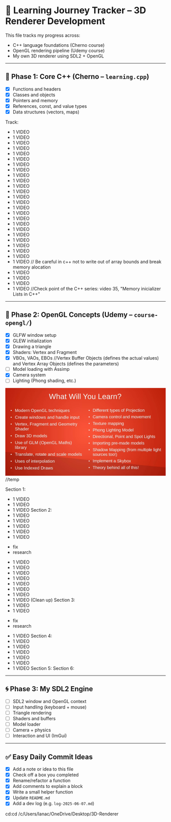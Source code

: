 # 🎯 Learning Journey Tracker – 3D Renderer Development

This file tracks my progress across:
- C++ language foundations (Cherno course)
- OpenGL rendering pipeline (Udemy course)
- My own 3D renderer using SDL2 + OpenGL

---

## 🧱 Phase 1: Core C++ (Cherno – `learning.cpp`)
- [X] Functions and headers
- [x] Classes and objects
- [X] Pointers and memory
- [X] References, const, and value types
- [X] Data structures (vectors, maps)

Track:
- 1 VIDEO
- 1 VIDEO
- 1 VIDEO
- 1 VIDEO
- 1 VIDEO
- 1 VIDEO
- 1 VIDEO
- 1 VIDEO
- 1 VIDEO
- 1 VIDEO
- 1 VIDEO
- 1 VIDEO
- 1 VIDEO
- 1 VIDEO
- 1 VIDEO
- 1 VIDEO
- 1 VIDEO
- 1 VIDEO
- 1 VIDEO
- 1 VIDEO
- 1 VIDEO
- 1 VIDEO
- 1 VIDEO
- 1 VIDEO
- 1 VIDEO // Be careful in c++ not to write out of array bounds and break memory alocation
- 1 VIDEO
- 1 VIDEO
- 1 VIDEO
- 1 VIDEO
//Check point of the C++ series: video 35, "Memory inicializer Lists in C++"

---

## 🔺 Phase 2: OpenGL Concepts (Udemy – `course-opengl/`)
- [X] GLFW window setup
- [X] GLEW initialization
- [X] Drawing a triangle
- [X] Shaders: Vertex and Fragment
- [X] VBOs, VAOs, EBOs //Vertex Buffer Objects (defines the actual values) and Vertex Array Objects (defines the parameters)
- [ ] Model loading with Assimp
- [X] Camera system
- [ ] Lighting (Phong shading, etc.)

![alt text](image.png) //temp

Section 1:
  - 1 VIDEO
  - 1 VIDEO
  - 1 VIDEO
Section 2:
  - 1 VIDEO
  - 1 VIDEO
  - 1 VIDEO
  - 1 VIDEO
  - 1 VIDEO
  + fix
  + research
  - 1 VIDEO
  - 1 VIDEO
  - 1 VIDEO
  - 1 VIDEO
  - 1 VIDEO
  - 1 VIDEO
  - 1 VIDEO
  - 1 VIDEO (Clean up)
Section 3:
  - 1 VIDEO
  - 1 VIDEO
  + fix
  + research
  - 1 VIDEO
Section 4:
  - 1 VIDEO
  - 1 VIDEO
  - 1 VIDEO
  - 1 VIDEO
  - 1 VIDEO
  - 1 VIDEO
Section 5:
Section 6:

---

## 🌀 Phase 3: My SDL2 Engine
- [ ] SDL2 window and OpenGL context
- [ ] Input handling (keyboard + mouse)
- [ ] Triangle rendering
- [ ] Shaders and buffers
- [ ] Model loader
- [ ] Camera + physics
- [ ] Interaction and UI (ImGui)

---

## ✅ Easy Daily Commit Ideas
- [X] Add a note or idea to this file
- [X] Check off a box you completed
- [X] Rename/refactor a function
- [X] Add comments to explain a block
- [X] Write a small helper function
- [X] Update `README.md`
- [X] Add a dev log (e.g. `log-2025-06-07.md`)

cd:cd /c/Users/lanac/OneDrive/Desktop/3D-Renderer
